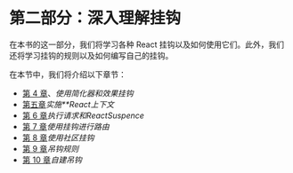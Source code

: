 # 第二部分：深入理解挂钩

在本书的这一部分，我们将学习各种 React 挂钩以及如何使用它们。此外，我们还将学习挂钩的规则以及如何编写自己的挂钩。

在本节中，我们将介绍以下章节：

*   [第 4 章](04.html)、*使用简化器和效果挂钩*
*   [第五章](05.html)*实施**React上下文*
*   [第 6 章](06.html)*执行请求和ReactSuspence*
*   [第 7 章](07.html)*使用挂钩进行路由*
*   [第 8 章](08.html)*使用社区挂钩*
*   [第 9 章](09.html)*吊钩规则*
*   [第 10 章](10.html)*自建吊钩*